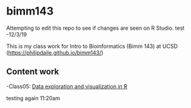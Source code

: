 # bimm143
Attempting to edit this repo to see if changes are seen on R Studio.
test -12/3/19

This is my class work for Intro to Bioinformatics (Bimm 143) at UCSD (https://philipdaile.github.io/bimm143/)

## Content work

-Class05: [Data exploration and visualization in R](https://github.com/PhilipDaiLe/bimm143/blob/master/Lec5Classwork/Class5R.md)

testing again 11:20am
